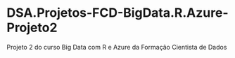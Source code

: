 # DSA.Projetos-FCD-BigData.R.Azure-Projeto2
Projeto 2 do curso Big Data com R e Azure da Formação Cientista de Dados
